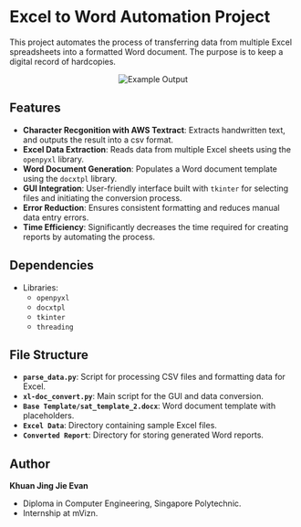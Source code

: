 # Excel to Word Automation Project

This project automates the process of transferring data from multiple Excel spreadsheets into a formatted Word document. The purpose is to keep a digital record of hardcopies.
<p align="center">
  <img src="https://evank04projectbucket.s3.ap-southeast-1.amazonaws.com/Screenshot+2024-12-21+175108.png" alt="Example Output">
</p>

## Features

- **Character Recgonition with AWS Textract**: Extracts handwritten text, and outputs the result into a csv format.
- **Excel Data Extraction**: Reads data from multiple Excel sheets using the `openpyxl` library.
- **Word Document Generation**: Populates a Word document template using the `docxtpl` library.
- **GUI Integration**: User-friendly interface built with `tkinter` for selecting files and initiating the conversion process.
- **Error Reduction**: Ensures consistent formatting and reduces manual data entry errors.
- **Time Efficiency**: Significantly decreases the time required for creating reports by automating the process.

## Dependencies

- Libraries:
  - `openpyxl`
  - `docxtpl`
  - `tkinter`
  - `threading`


## File Structure

- **`parse_data.py`**: Script for processing CSV files and formatting data for Excel.
- **`xl-doc_convert.py`**: Main script for the GUI and data conversion.
- **`Base Template/sat_template_2.docx`**: Word document template with placeholders.
- **`Excel Data`**: Directory containing sample Excel files.
- **`Converted Report`**: Directory for storing generated Word reports.



## Author

**Khuan Jing Jie Evan**
- Diploma in Computer Engineering, Singapore Polytechnic.
- Internship at mVizn.


